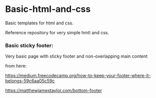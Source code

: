 # Basic-html-and-css
Basic templates for html and css.

Reference repository for very simple hmtl and css.

### Basic sticky footer:
Very basic page with sticky footer and non-overlapping main content 

from here: 

https://medium.freecodecamp.org/how-to-keep-your-footer-where-it-belongs-59c6aa05c59c

https://matthewjamestaylor.com/bottom-footer



